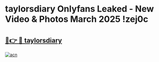 # taylorsdiary Onlyfans Leaked - New Video & Photos March 2025 !zej0c

# <h2><a href="https://3bmm2b.iuczelnia.edu.pl?title=taylorsdiary&ref=zej0c">🔗👉 🔴 taylorsdiary</a></h2>

[![acn](https://github.com/user-attachments/assets/0f9c940e-d8b0-45ae-aac7-cd30a18b3e1c)](https://3bmm2b.iuczelnia.edu.pl?title=taylorsdiary&ref=zej0c)

